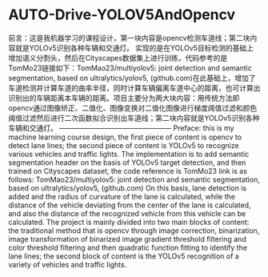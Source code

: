 # AUTO-Drive-YOLOV5AndOpencv
前言：这是我机器学习的课程设计，第一块内容是opencv检测车道线；第二块内容就是YOLOv5识别各种车辆和交通灯。 
实现的是在YOLOv5目标检测的基础上增加语义分割头，然后在Cityscapes数据集上进行训练，代码参考的是TomMo23链接如下：TomMao23/multiyolov5: joint detection and semantic segmentation, based on ultralytics/yolov5, (github.com)在此基础上，增加了车道检测并计算车道的曲率半径，同时计算车辆偏离车道中心的距离，也可计算出识别出的车辆距离本车辆的距离。项目主要分为两大块内容：用传统方法即opencv通过图像矫正、二值化、图像变换对二值化图像进行梯度阈值过滤和颜色阈值过滤然后进行二次函数拟合识别出车道线；第二块内容就是YOLOv5识别各种车辆和交通灯。
————————————————
Preface: this is my machine learning course design, the first piece of content is opencv to detect lane lines; the second piece of content is YOLOv5 to recognize various vehicles and traffic lights. 
The implementation is to add semantic segmentation header on the basis of YOLOv5 target detection, and then trained on Cityscapes dataset, the code reference is TomMo23 link is as follows: TomMao23/multiyolov5: joint detection and semantic segmentation, based on ultralytics/yolov5, (github.com) On this basis, lane detection is added and the radius of curvature of the lane is calculated, while the distance of the vehicle deviating from the center of the lane is calculated, and also the distance of the recognized vehicle from this vehicle can be calculated. The project is mainly divided into two main blocks of content: the traditional method that is opencv through image correction, binarization, image transformation of binarized image gradient threshold filtering and color threshold filtering and then quadratic function fitting to identify the lane lines; the second block of content is the YOLOv5 recognition of a variety of vehicles and traffic lights.
